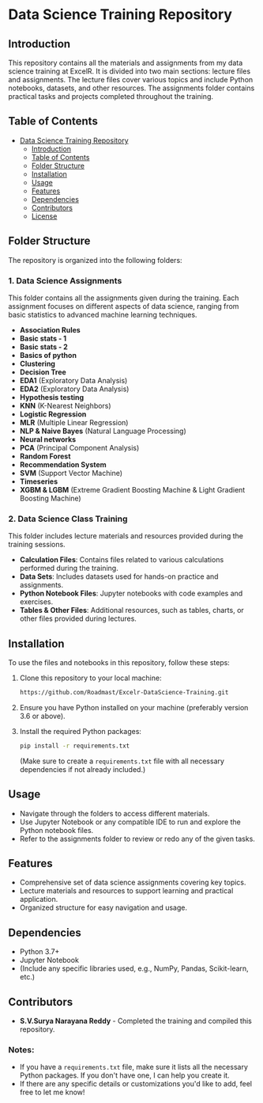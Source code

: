 # Data Science Training Repository

## Introduction
This repository contains all the materials and assignments from my data science training at ExcelR. It is divided into two main sections: lecture files and assignments. The lecture files cover various topics and include Python notebooks, datasets, and other resources. The assignments folder contains practical tasks and projects completed throughout the training.

## Table of Contents
- [Data Science Training Repository](#data-science-training-repository)
  - [Introduction](#introduction)
  - [Table of Contents](#table-of-contents)
  - [Folder Structure](#folder-structure)
  - [Installation](#installation)
  - [Usage](#usage)
  - [Features](#features)
  - [Dependencies](#dependencies)
  - [Contributors](#contributors)
  - [License](#license)

## Folder Structure
The repository is organized into the following folders:

### 1. Data Science Assignments
This folder contains all the assignments given during the training. Each assignment focuses on different aspects of data science, ranging from basic statistics to advanced machine learning techniques.

- **Association Rules**
- **Basic stats - 1**
- **Basic stats - 2**
- **Basics of python**
- **Clustering**
- **Decision Tree**
- **EDA1** (Exploratory Data Analysis)
- **EDA2** (Exploratory Data Analysis)
- **Hypothesis testing**
- **KNN** (K-Nearest Neighbors)
- **Logistic Regression**
- **MLR** (Multiple Linear Regression)
- **NLP & Naive Bayes** (Natural Language Processing)
- **Neural networks**
- **PCA** (Principal Component Analysis)
- **Random Forest**
- **Recommendation System**
- **SVM** (Support Vector Machine)
- **Timeseries**
- **XGBM & LGBM** (Extreme Gradient Boosting Machine & Light Gradient Boosting Machine)

### 2. Data Science Class Training
This folder includes lecture materials and resources provided during the training sessions.

- **Calculation Files**: Contains files related to various calculations performed during the training.
- **Data Sets**: Includes datasets used for hands-on practice and assignments.
- **Python Notebook Files**: Jupyter notebooks with code examples and exercises.
- **Tables & Other Files**: Additional resources, such as tables, charts, or other files provided during lectures.

## Installation
To use the files and notebooks in this repository, follow these steps:

1. Clone this repository to your local machine:
   ```bash
   https://github.com/Roadmast/Excelr-DataScience-Training.git
   ```
2. Ensure you have Python installed on your machine (preferably version 3.6 or above).

3. Install the required Python packages:
   ```bash
   pip install -r requirements.txt
   ```
   (Make sure to create a `requirements.txt` file with all necessary dependencies if not already included.)

## Usage
- Navigate through the folders to access different materials.
- Use Jupyter Notebook or any compatible IDE to run and explore the Python notebook files.
- Refer to the assignments folder to review or redo any of the given tasks.

## Features
- Comprehensive set of data science assignments covering key topics.
- Lecture materials and resources to support learning and practical application.
- Organized structure for easy navigation and usage.

## Dependencies
- Python 3.7+
- Jupyter Notebook
- (Include any specific libraries used, e.g., NumPy, Pandas, Scikit-learn, etc.)

## Contributors
- **S.V.Surya Narayana Reddy** - Completed the training and compiled this repository.


### Notes:
- If you have a `requirements.txt` file, make sure it lists all the necessary Python packages. If you don't have one, I can help you create it.
- If there are any specific details or customizations you'd like to add, feel free to let me know!
